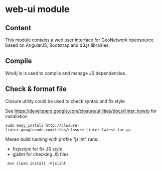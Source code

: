 # web-ui module

## Content

This module contains a web user interface for GeoNetwork opensource based on AngularJS, Bootstrap and d3.js librairies.



## Compile

Wro4j is is used to compile and manage JS dependencies.


## Check & format file

Closure utility could be used to check syntax and fix style

See https://developers.google.com/closure/utilities/docs/linter_howto for installation

```
sudo easy_install http://closure-linter.googlecode.com/files/closure_linter-latest.tar.gz
```

Maven build running with profile "jslint" runs:
 * fixjsstyle for fix JS style
 * gjslint for checking JS files


```
 mvn clean install -Pjslint
```

